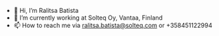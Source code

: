 - 👋 Hi, I’m Ralitsa Batista
- 🌱 I’m currently working at Solteq Oy, Vantaa, Finland
- 📫 How to reach me via ralitsa.batista@solteq.com or +358451122994

<!---
RalitsaBatistaSolteq/RalitsaBatistaSolteq is a ✨ special ✨ repository because its `README.md` (this file) appears on your GitHub profile.
You can click the Preview link to take a look at your changes.
--->
